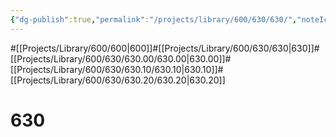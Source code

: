 ```yaml
---
{"dg-publish":true,"permalink":"/projects/library/600/630/630/","noteIcon":"0","created":"2024-01-24T15:24:09.131+09:00","updated":"2024-02-05T12:40:32.203+09:00"}
---
```


#[[Projects/Library/600/600\|600]]#[[Projects/Library/600/630/630\|630]]#[[Projects/Library/600/630/630.00/630.00\|630.00]]#[[Projects/Library/600/630/630.10/630.10\|630.10]]#[[Projects/Library/600/630/630.20/630.20\|630.20]]

# 630

